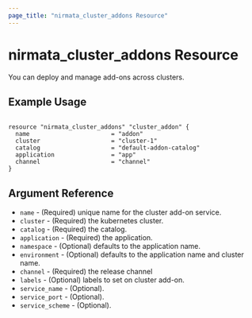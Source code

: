 ```yaml
---
page_title: "nirmata_cluster_addons Resource"
---
```


# nirmata_cluster_addons Resource

You can deploy and manage add-ons across clusters.

## Example Usage

```hcl

resource "nirmata_cluster_addons" "cluster_addon" {
  name                       = "addon"
  cluster                    = "cluster-1"
  catalog                    = "default-addon-catalog"
  application                = "app"
  channel                    = "channel"
}

```

## Argument Reference

* `name` - (Required) unique name for the cluster add-on service.
* `cluster` - (Required) the kubernetes cluster.
* `catalog` - (Required) the catalog.
* `application` - (Required) the application.
* `namespace` - (Optional) defaults to the application name.
* `environment` - (Optional) defaults to the application name and cluster name.
* `channel` - (Required) the release channel
* `labels` - (Optional) labels to set on  cluster add-on.
* `service_name` - (Optional).
* `service_port` - (Optional).
* `service_scheme` - (Optional).
